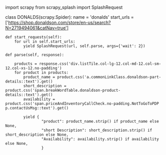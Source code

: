 import scrapy
from scrapy_splash import SplashRequest

class DONALDS(scrapy.Spider):
    name = 'donalds'
    start_urls = ['https://shop.donaldson.com/store/en-us/search?N=2719494061&catNav=true']

    def start_requests(self):
        for url in self.start_urls:
            yield SplashRequest(url, self.parse, args={'wait': 2})

    def parse(self, response):

        products = response.css('div.listTile.col-lg-12.col-md-12.col-sm-12.col-xs-12.no-padding')
        for product in products:
            product_name = product.css('a.commonLinkClass.donaldson-part-details::text').get()
            short_description = product.css('span.breakWordTable.donaldson-product-details::text').get()
            availability = product.css('span.priceAndInventoryCallCheck.no-padding.NotToGoToPDP p.contactUsMsg::text').get()

            yield {
                    "product": product_name.strip() if product_name else None,
                    "short Description": short_description.strip() if short_description else None,
                    "Availability": availability.strip() if availability else None,
                    }

